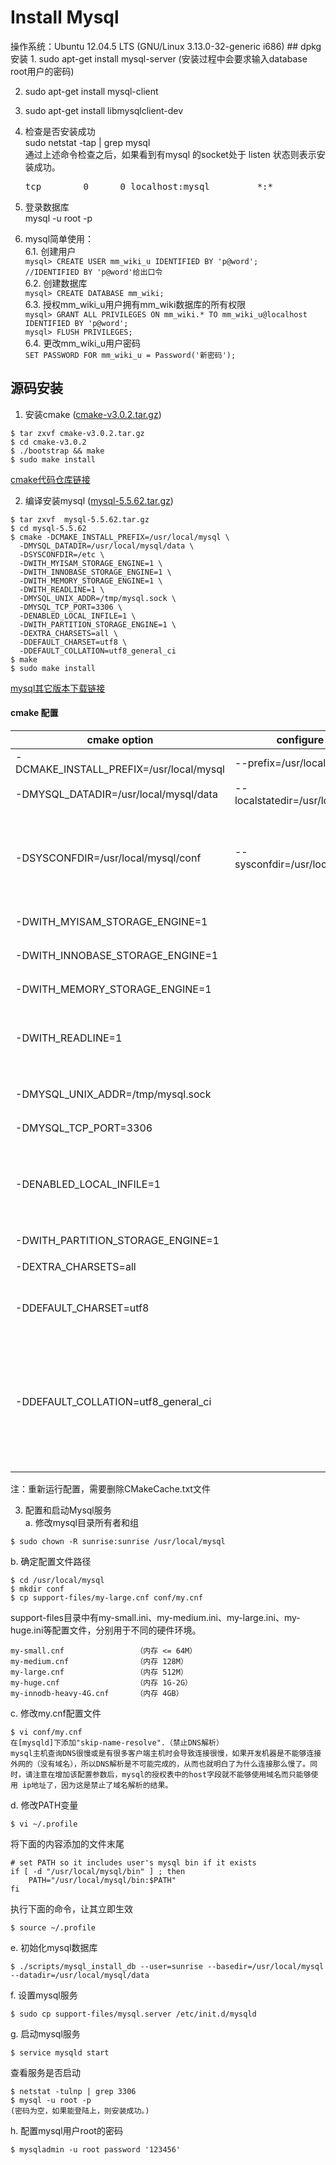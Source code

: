 <h1>Install Mysql</h1>
操作系统：Ubuntu 12.04.5 LTS (GNU/Linux 3.13.0-32-generic i686)   
## dpkg安装
1. sudo apt-get install mysql-server  
(安装过程中会要求输入database root用户的密码)

2. sudo apt-get install mysql-client

3. sudo apt-get install libmysqlclient-dev

4. 检查是否安装成功  
    sudo netstat -tap | grep mysql  
    通过上述命令检查之后，如果看到有mysql 的socket处于 listen 状态则表示安装成功。
    <pre>tcp        0      0 localhost:mysql         *:*                     LISTEN      25476/mysqld</pre>

5. 登录数据库  
mysql -u root -p

6. mysql简单使用：  
    6.1. 创建用户  
        ```mysql> CREATE USER mm_wiki_u IDENTIFIED BY 'p@word';    //IDENTIFIED BY 'p@word'给出口令```  
    6.2. 创建数据库  
        ```mysql> CREATE DATABASE mm_wiki;```  
    6.3. 授权mm_wiki_u用户拥有mm_wiki数据库的所有权限  
        ```mysql> GRANT ALL PRIVILEGES ON mm_wiki.* TO mm_wiki_u@localhost IDENTIFIED BY 'p@word';```  
        ```mysql> FLUSH PRIVILEGES;```  
    6.4. 更改mm_wiki_u用户密码  
        ```SET PASSWORD FOR mm_wiki_u = Password('新密码');```

## 源码安装
1. 安装cmake  ([cmake-v3.0.2.tar.gz](https://pan.baidu.com/s/1rGlDObdLOyVCTR5dsUi3pg]))  
  ```
  $ tar zxvf cmake-v3.0.2.tar.gz 
  $ cd cmake-v3.0.2
  $ ./bootstrap && make 
  $ sudo make install
  ```
  [cmake代码仓库链接](git@gitlab.kitware.com:cmake/cmake.git)  
  
2. 编译安装mysql ([mysql-5.5.62.tar.gz](https://pan.baidu.com/s/1dw31xIqEym0_3SfaiZinUg))  
  ```
  $ tar zxvf  mysql-5.5.62.tar.gz
  $ cd mysql-5.5.62 
  $ cmake -DCMAKE_INSTALL_PREFIX=/usr/local/mysql \
    -DMYSQL_DATADIR=/usr/local/mysql/data \
    -DSYSCONFDIR=/etc \
    -DWITH_MYISAM_STORAGE_ENGINE=1 \
    -DWITH_INNOBASE_STORAGE_ENGINE=1 \
    -DWITH_MEMORY_STORAGE_ENGINE=1 \
    -DWITH_READLINE=1 \
    -DMYSQL_UNIX_ADDR=/tmp/mysql.sock \
    -DMYSQL_TCP_PORT=3306 \
    -DENABLED_LOCAL_INFILE=1 \
    -DWITH_PARTITION_STORAGE_ENGINE=1 \
    -DEXTRA_CHARSETS=all \
    -DDEFAULT_CHARSET=utf8 \
    -DDEFAULT_COLLATION=utf8_general_ci 
  $ make
  $ sudo make install
  ```
  [mysql其它版本下载链接](https://downloads.mysql.com/archives/community/)  
  #### cmake 配置  
  cmake option | configure option | Parameter option  
  | ---- | ---- | ---- |   
  | -DCMAKE_INSTALL_PREFIX=/usr/local/mysql | --prefix=/usr/local/mysql | 设置mysql安装目录 |  
  | -DMYSQL_DATADIR=/usr/local/mysql/data | --localstatedir=/usr/local/mysql/data |   设置mysql数据库文件目录 |  
  | -DSYSCONFDIR=/usr/local/mysql/conf | --sysconfdir=/usr/local/mysql/conf |   设置MySQL参数文件的默认路径，这一选项可以在MySQL服务启动时通过defaults-file参数进行设置 |  
  | -DWITH_MYISAM_STORAGE_ENGINE=1 |  | 安装 MyISAM存储引擎 |  
  | -DWITH_INNOBASE_STORAGE_ENGINE=1 || 安装 InnoDB存储引擎 |  
  | -DWITH_MEMORY_STORAGE_ENGINE=1 || 安装 Memory存储引擎 |  
  | -DWITH_READLINE=1 || 设置输入输出的处理方式(5.1及之前版本，5.6.5及以上版本不需要处理)|  
  | -DMYSQL_UNIX_ADDR=/tmp/mysql.sock || 设置监听套接字路径，这必须是一个绝对路径名。 |  
  | -DMYSQL_TCP_PORT=3306 || 设置监听端口 |  
  | -DENABLED_LOCAL_INFILE=1 || 是否允许从客户端本地加载数据到MySQL服务端，专用于load data infile语句，默认是不允许的 |  
  | -DWITH_PARTITION_STORAGE_ENGINE=1 || 安装分区存储引擎 |  
  | -DEXTRA_CHARSETS=all || 安装所有扩展字符集 |  
  | -DDEFAULT_CHARSET=utf8 || 设置MySQL服务的默认字符集（缺省是latin1） |  
  | -DDEFAULT_COLLATION=utf8_general_ci || 设置MySQL服务的默认校对规则，本参数的默认值为latinl_swedish_ci，这一选项在MySQL服务启动时也可以通过collation_server参数进行设置 | 
  注：重新运行配置，需要删除CMakeCache.txt文件

3. 配置和启动Mysql服务  
  a. 修改mysql目录所有者和组
  ```
  $ sudo chown -R sunrise:sunrise /usr/local/mysql
  ```
  b. 确定配置文件路径  
  ```
  $ cd /usr/local/mysql
  $ mkdir conf
  $ cp support-files/my-large.cnf conf/my.cnf
  ```
  support-files目录中有my-small.ini、my-medium.ini、my-large.ini、my-huge.ini等配置文件，分别用于不同的硬件环境。
  ```
  my-small.cnf                （内存 <= 64M）
  my-medium.cnf               （内存 128M）
  my-large.cnf                （内存 512M）
  my-huge.cnf                 （内存 1G-2G）
  my-innodb-heavy-4G.cnf      （内存 4GB）
  ```
  c. 修改my.cnf配置文件
  ```
  $ vi conf/my.cnf
  在[mysqld]下添加"skip-name-resolve".（禁止DNS解析）  
  mysql主机查询DNS很慢或是有很多客户端主机时会导致连接很慢，如果开发机器是不能够连接外网的（没有域名），所以DNS解析是不可能完成的，从而也就明白了为什么连接那么慢了。同时，请注意在增加该配置参数后，mysql的授权表中的host字段就不能够使用域名而只能够使用 ip地址了，因为这是禁止了域名解析的结果。 
  ``` 
  d. 修改PATH变量
  ```
  $ vi ~/.profile
  ```
  将下面的内容添加的文件末尾
  ```
  # set PATH so it includes user's mysql bin if it exists
  if [ -d "/usr/local/mysql/bin" ] ; then
      PATH="/usr/local/mysql/bin:$PATH"
  fi
  ```
  执行下面的命令，让其立即生效
  ```
  $ source ~/.profile
  ```
  e. 初始化mysql数据库
  ```
  $ ./scripts/mysql_install_db --user=sunrise --basedir=/usr/local/mysql --datadir=/usr/local/mysql/data
  ```
  f. 设置mysql服务
  ```
  $ sudo cp support-files/mysql.server /etc/init.d/mysqld
  ```
  g. 启动mysql服务
  ```
  $ service mysqld start
  ```
  查看服务是否启动
  ```
  $ netstat -tulnp | grep 3306 
  $ mysql -u root -p   
  (密码为空，如果能登陆上，则安装成功。)
  ```
  h. 配置mysql用户root的密码
  ```
  $ mysqladmin -u root password '123456'
  ```
  







